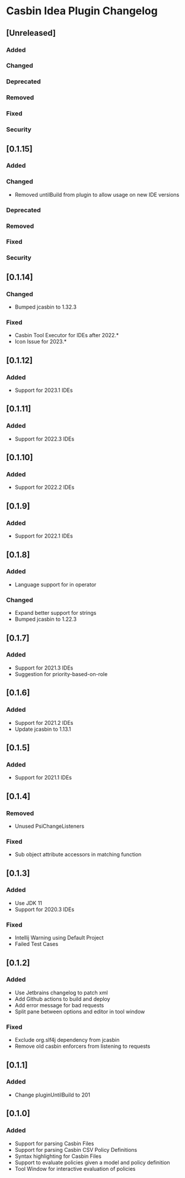 <!-- Keep a Changelog guide -> https://keepachangelog.com -->

# Casbin Idea Plugin Changelog

## [Unreleased]
### Added

### Changed

### Deprecated

### Removed

### Fixed

### Security

## [0.1.15]
### Added

### Changed
- Removed untilBuild from plugin to allow usage on new IDE versions

### Deprecated

### Removed

### Fixed

### Security

## [0.1.14]
### Changed
- Bumped jcasbin to 1.32.3

### Fixed
- Casbin Tool Executor for IDEs after 2022.*
- Icon Issue for 2023.*

## [0.1.12]
### Added
- Support for 2023.1 IDEs

## [0.1.11]
### Added
- Support for 2022.3 IDEs

## [0.1.10]
### Added
- Support for 2022.2 IDEs

## [0.1.9]
### Added
- Support for 2022.1 IDEs

## [0.1.8]
### Added
- Language support for in operator

### Changed
- Expand better support for strings
- Bumped jcasbin to 1.22.3

## [0.1.7]
### Added
- Support for 2021.3 IDEs
- Suggestion for priority-based-on-role

## [0.1.6]
### Added
- Support for 2021.2 IDEs
- Update jcasbin to 1.13.1

## [0.1.5]
### Added
- Support for 2021.1 IDEs

## [0.1.4]
### Removed
- Unused PsiChangeListeners

### Fixed
- Sub object attribute accessors in matching function

## [0.1.3]
### Added
- Use JDK 11
- Support for 2020.3 IDEs

### Fixed
- Intellij Warning using Default Project
- Failed Test Cases

## [0.1.2]
### Added
- Use Jetbrains changelog to patch xml
- Add Github actions to build and deploy
- Add error message for bad requests
- Split pane between options and editor in tool window

### Fixed
- Exclude org.slf4j dependency from jcasbin
- Remove old casbin enforcers from listening to requests

## [0.1.1]
### Added
- Change pluginUntilBuild to 201

## [0.1.0]
### Added
- Support for parsing Casbin Files
- Support for parsing Casbin CSV Policy Definitions
- Syntax highlighting for Casbin Files
- Support to evaluate policies given a model and policy definition
- Tool Window for interactive evaluation of policies